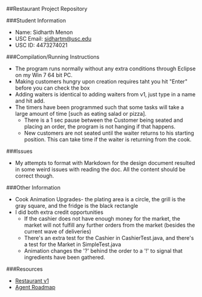 ##Restaurant Project Repository

###Student Information
  + Name: Sidharth Menon
  + USC Email: sidhartm@usc.edu
  + USC ID: 4473274021


###Compilation/Running Instructions
  + The program runs normally without any extra conditions through Eclipse on my Win 7 64 bit PC.
  + Making customers hungry upon creation requires taht you hit "Enter" before you can check the box
  + Adding waiters is identical to adding waiters from v1, just type in a name and hit add. 
  + The timers have been programmed such that some tasks will take a large amount of time [such as eating salad or pizza].
    + There is a 1 sec pause between the Customer being seated and placing an order, the program is not hanging if that happens.
    + New customers are not seated until the waiter returns to his starting position. This can take time if the waiter is returning from the cook. 
  
###Issues
  + My attempts to format with Markdown for the design document resulted in some weird issues with reading the doc. All the content should be correct though. 
  
###Other Information
  + Cook Animation Upgrades- the plating area is a circle, the grill is the gray square, and the fridge is the black rectangle
  + I did both extra credit opportunities 
    + If the cashier does not have enough money for the market, the market will not fulfill any further orders from the market (besides the current wave of deliveries)
    + There's an extra test for the Cashier in CashierTest.java, and there's a test for the Market in SimpleTest.java
	+ Animation changes the '?' behind the order to a '!' to signal that ingredients have been gathered. 

###Resources
  + [Restaurant v1](http://www-scf.usc.edu/~csci201/readings/restaurant-v1.html)
  + [Agent Roadmap](http://www-scf.usc.edu/~csci201/readings/agent-roadmap.html)
